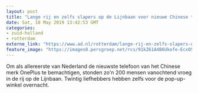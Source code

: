 ```yaml
---
layout: post
title: "Lange rij en zelfs slapers op de Lijnbaan voor nieuwe Chinese telefoon"
date: Sat, 18 May 2019 13:42:53 GMT
categories: 
- zuid-holland 
- rotterdam 
externe_link: "https://www.ad.nl/rotterdam/lange-rij-en-zelfs-slapers-op-de-lijnbaan-voor-nieuwe-chinese-telefoon~a9b6fb43/"
feature_image: "https://images0.persgroep.net/rcs/91kZ61A4B6Ukofe-EcxO5Owro1M/diocontent/148678674/_fitwidth/400/?appId=21791a8992982cd8da851550a453bd7f&quality=0.7"
---
```


Om als allereerste van Nederland de nieuwste telefoon van het Chinese merk OnePlus te bemachtigen, stonden zo'n 200 mensen vanochtend vroeg in de rij op de Lijnbaan. Twintig liefhebbers hebben zelfs voor de pop-up-winkel overnacht.

